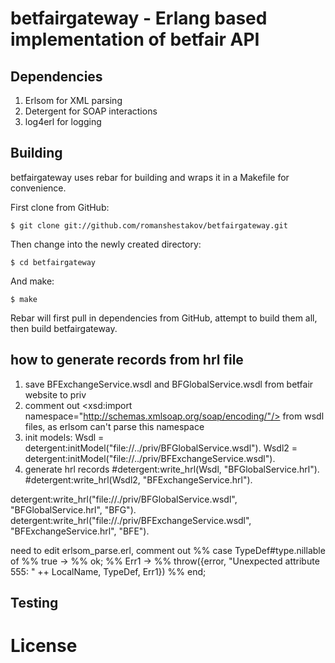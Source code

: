 betfairgateway - Erlang based implementation of betfair API
==============================================

## Dependencies

1. Erlsom for XML parsing
2. Detergent for SOAP interactions
3. log4erl for logging

## Building

betfairgateway uses rebar for building and wraps it in a Makefile for convenience.

First clone from GitHub:

    $ git clone git://github.com/romanshestakov/betfairgateway.git

Then change into the newly created directory:

    $ cd betfairgateway

And make:

    $ make

Rebar will first pull in dependencies from GitHub, attempt to build them all, then build betfairgateway.


## how to generate records from hrl file

1. save BFExchangeService.wsdl and BFGlobalService.wsdl from betfair website to priv
2. comment out  <xsd:import namespace="http://schemas.xmlsoap.org/soap/encoding/"/> from wsdl files, as erlsom can't parse this 
namespace
3. init models:
Wsdl = detergent:initModel("file://../priv/BFGlobalService.wsdl").
Wsdl2 = detergent:initModel("file://../priv/BFExchangeService.wsdl").
4. generate hrl records
#detergent:write_hrl(Wsdl, "BFGlobalService.hrl").
#detergent:write_hrl(Wsdl2, "BFExchangeService.hrl").

detergent:write_hrl("file://./priv/BFGlobalService.wsdl", "BFGlobalService.hrl", "BFG").
detergent:write_hrl("file://./priv/BFExchangeService.wsdl", "BFExchangeService.hrl", "BFE").

need to edit erlsom_parse.erl, comment out
	  %% case TypeDef#type.nillable of
%% 	    true ->
%% 	      ok;
%% 	    Err1 ->
%%               throw({error, "Unexpected attribute 555: " ++ LocalName, TypeDef, Err1})
%% 	  end;




## Testing

License
=======
